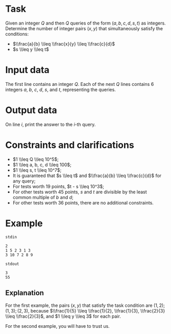 
# Task

Given an integer $Q$ and then $Q$ queries of the form $(a, b, c, d, s, t)$ as integers. Determine the number of integer pairs $(x, y)$ that simultaneously satisfy the conditions:
* $\\frac{a}{b} \\leq \\frac{x}{y} \\leq \\frac{c}{d}$
* $s \\leq y \\leq t$

# Input data

The first line contains an integer $Q$. Each of the next $Q$ lines contains $6$ integers $a$, $b$, $c$, $d$, $s$, and $t$, representing the queries.

# Output data

On line $i$, print the answer to the $i$-th query.

# Constraints and clarifications

* $1 \\leq Q \\leq 10^5$;
* $1 \\leq a, b, c, d \\leq 100$;
* $1 \\leq s, t \\leq 10^7$;
* It is guaranteed that $s \\leq t$ and $\\frac{a}{b} \\leq \\frac{c}{d}$ for any query;
* For tests worth $19$ points, $t - s \\leq 10^3$;
* For other tests worth $45$ points, $s$ and $t$ are divisible by the least common multiple of $b$ and $d$;
* For other tests worth $36$ points, there are no additional constraints.

# Example

`stdin`
```
2
1 5 2 3 1 3
3 10 7 2 8 9
```

`stdout`
```
3
55
```

## Explanation

For the first example, the pairs $(x, y)$ that satisfy the task condition are $(1, 2); (1, 3); (2, 3)$, because $\\frac{1}{5} \\leq \\frac{1}{2}, \\frac{1}{3}, \\frac{2}{3} \\leq \\frac{2}{3}$, and $1 \\leq y \\leq 3$ for each pair.

For the second example, you will have to trust us.
